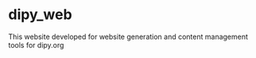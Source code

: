 # dipy_web

This website developed for website generation and content management tools for dipy.org

